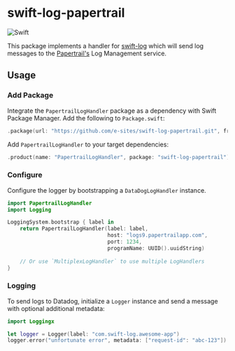 # swift-log-papertrail

![Swift](https://img.shields.io/badge/Swift-5.2-orange.svg)

This package implements a handler for [swift-log](https://github.com/apple/swift-log) which will send log messages to the [Papertrail's](https://www.papertrail.com) Log Management service.

## Usage

###  Add Package
Integrate the `PapertrailLogHandler` package as a dependency with Swift Package Manager. Add the following to `Package.swift`:

```swift
.package(url: "https://github.com/e-sites/swift-log-papertrail.git", from: "1.0.0")
```

Add `PapertrailLogHandler` to your target dependencies:

```swift
.product(name: "PapertrailLogHandler", package: "swift-log-papertrail")
```

### Configure

Configure the logger by bootstrapping a `DataDogLogHandler` instance.

```swift
import PapertrailLogHandler
import Logging

LoggingSystem.bootstrap { label in
	return PapertrailLogHandler(label: label,
	                            host: "logs9.papertrailapp.com",
	                            port: 1234,
	                            programName: UUID().uuidString)
	                            
	// Or use `MultiplexLogHandler` to use multiple LogHandlers
}
```

### Logging

To send logs to Datadog, initialize a `Logger` instance and send a message with optional additional metadata:

```swift
import Loggingx

let logger = Logger(label: "com.swift-log.awesome-app")
logger.error("unfortunate error", metadata: ["request-id": "abc-123"])
```